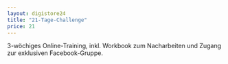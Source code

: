 ```yaml
---
layout: digistore24
title: "21-Tage-Challenge"
price: 21
---
```

<p>3-w&#xF6;chiges Online-Training, inkl. Workbook zum Nacharbeiten und Zugang zur exklusiven Facebook-Gruppe.&#xA0;</p>